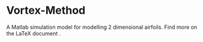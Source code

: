 # Vortex-Method
A Matlab simulation model for modelling 2 dimensional airfoils.
Find more on the LaTeX document .
